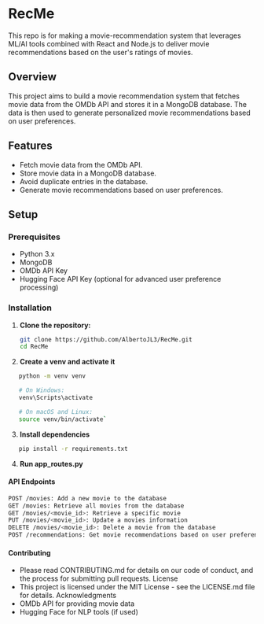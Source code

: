 # RecMe
This repo is for making a movie-recommendation system that leverages ML/AI tools combined with React and Node.js to deliver movie recommendations based on the user's ratings of movies. 

## Overview
This project aims to build a movie recommendation system that fetches movie data from the OMDb API and stores it in a MongoDB database. The data is then used to generate personalized movie recommendations based on user preferences.

## Features
- Fetch movie data from the OMDb API.
- Store movie data in a MongoDB database.
- Avoid duplicate entries in the database.
- Generate movie recommendations based on user preferences.

## Setup

### Prerequisites
- Python 3.x
- MongoDB
- OMDb API Key
- Hugging Face API Key (optional for advanced user preference processing)

### Installation
1. **Clone the repository:**
   ```bash
   git clone https://github.com/AlbertoJL3/RecMe.git
   cd RecMe

2. **Create a venv and activate it**
```bash
   python -m venv venv

   # On Windows:
   venv\Scripts\activate

   # On macOS and Linux:
   source venv/bin/activate`
   ```
3. **Install dependencies**
```bash
   pip install -r requirements.txt
   ```
4. **Run app_routes.py**

#### API Endpoints
```  bash
POST /movies: Add a new movie to the database
GET /movies: Retrieve all movies from the database
GET /movies/<movie_id>: Retrieve a specific movie
PUT /movies/<movie_id>: Update a movies information
DELETE /movies/<movie_id>: Delete a movie from the database
POST /recommendations: Get movie recommendations based on user preferences
```

#### Contributing
- Please read CONTRIBUTING.md for details on our code of conduct, and the process for submitting pull requests.
License
- This project is licensed under the MIT License - see the LICENSE.md file for details.
Acknowledgments
- OMDb API for providing movie data
- Hugging Face for NLP tools (if used)